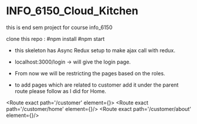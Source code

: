 # INFO_6150_Cloud_Kitchen
this is end sem project for course info_6150

clone this repo :
#npm install 
#npm start

* this skeleton has Async Redux setup to make ajax call with redux. 
* localhost:3000/login -> will give the login page.

* From now we will be restricting the pages based on the roles. 
* to add pages which are related to customer add it under the parent route <CustomerRoute> please follow as I did for Home. 

<Route exact path='/customer' element={<CustomerRoute/>}>
            <Route exact path='/customer/home' element={<Home/>}/>
            <Route exact path='/customer/about' element={<About/>}/>
</Route>

